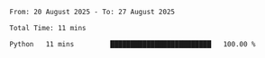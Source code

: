 <!--START_SECTION:waka-->

```txt
From: 20 August 2025 - To: 27 August 2025

Total Time: 11 mins

Python   11 mins         █████████████████████████   100.00 %
```

<!--END_SECTION:waka-->
